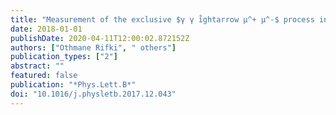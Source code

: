 ```yaml
---
title: "Measurement of the exclusive $γ γ i̊ghtarrow μ^+ μ^-$ process in proton-proton collisions at $sqrts=13$ TeV with the ATLAS detector"
date: 2018-01-01
publishDate: 2020-04-11T12:00:02.872152Z
authors: ["Othmane Rifki", " others"]
publication_types: ["2"]
abstract: ""
featured: false
publication: "*Phys.Lett.B*"
doi: "10.1016/j.physletb.2017.12.043"
---
```


